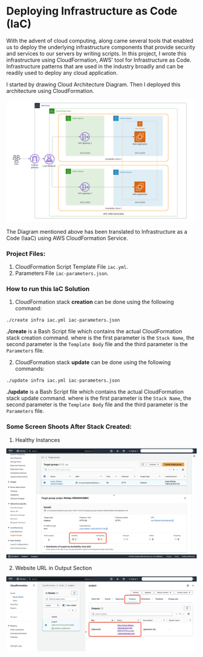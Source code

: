 # Deploying Infrastructure as Code (IaC) 

With the advent of cloud computing, along came several tools that enabled us to deploy the underlying infrastructure components that provide security and services to our servers by writing scripts. In this project, I wrote this infrastructure using CloudFormation, AWS' tool for Infrastructure as Code. 
Infrastructure patterns that are used in the industry broadly and can be readily used to deploy any cloud application. 

I started by drawing Cloud Architecture Diagram. Then I deployed this architecture using CloudFormation.

![IaC-diagam](high-availability-web-app-diagram.png)

The Diagram mentioned above has been translated to Infrastructure as a Code (IaaC) using AWS CloudFormation Service. 

### Project Files:
1. CloudFormation Script Template File `iac.yml`.
2. Parameters File `iac-parameters.json`.

### How to run this IaC Solution

1. CloudFormation stack **creation** can be done using the following command:


```
./create infra iac.yml iac-parameters.json 
```


**./create** is a Bash Script file which contains the actual CloudFormation stack creation command. where is the first parameter is the `Stack Name`, the second parameter is the `Template Body` file and the third parameter is the `Parameters` file.


2. CloudFormation stack **update** can be done using the following commands:


```
./update infra iac.yml iac-parameters.json
```


**./update** is a Bash Script file which contains the actual CloudFormation stack update command. where is the first parameter is the `Stack Name`, the second parameter is the `Template Body` file and the third parameter is the `Parameters` file.

### Some Screen Shoots After Stack Created:

1. Healthy Instances

![TargetGroup](screenshoots/target-group.png)

2. Website URL in Output Section

![TargetGroup](screenshoots/website-url.png)
